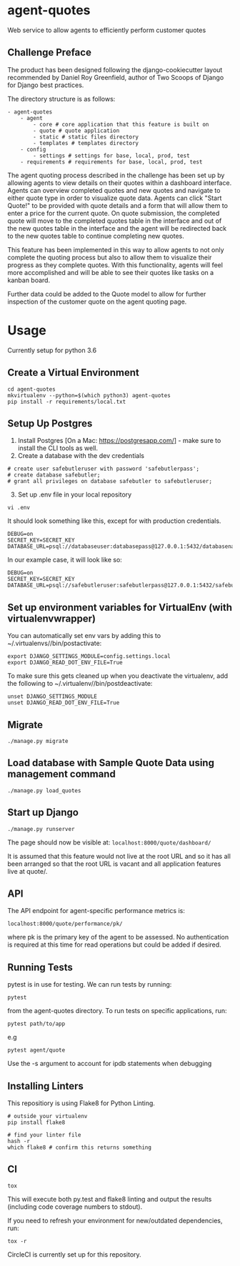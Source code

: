 # agent-quotes
Web service to allow agents to efficiently perform customer quotes

## Challenge Preface
The product has been designed following the django-cookiecutter layout recommended by Daniel Roy Greenfield, author of Two Scoops of Django for Django best practices.

The directory structure is as follows:
```
- agent-quotes
    - agent
        - core # core application that this feature is built on
        - quote # quote application
        - static # static files directory
        - templates # templates directory
    - config
        - settings # settings for base, local, prod, test
    - requirements # requirements for base, local, prod, test
```

The agent quoting process described in the challenge has been set up by allowing agents to view details on their quotes within a dashboard interface. Agents can overview completed quotes and new quotes and navigate to either quote type in order to visualize quote data. Agents can click "Start Quote!" to be provided with quote details and a form that will allow them to enter a price for the current quote. On quote submission, the completed quote will move to the completed quotes table in the interface and out of the new quotes table in the interface and the agent will be redirected back to the new quotes table to continue completing new quotes.

This feature has been implemented in this way to allow agents to not only complete the quoting process but also to allow them to visualize their progress as they complete quotes. With this functionality, agents will feel more accomplished and will be able to see their quotes like tasks on a kanban board.

Further data could be added to the Quote model to allow for further inspection of the customer quote on the agent quoting page.

# Usage
Currently setup for python 3.6

## Create a Virtual Environment
```
cd agent-quotes
mkvirtualenv --python=$(which python3) agent-quotes
pip install -r requirements/local.txt
```

## Setup Up Postgres
1. Install Postgres [On a Mac: https://postgresapp.com/] - make sure to install the CLI tools as well.
2. Create a database with the dev credentials
```
# create user safebutleruser with password 'safebutlerpass';
# create database safebutler;
# grant all privileges on database safebutler to safebutleruser;
```

3. Set up .env file in your local repository
```
vi .env
```
It should look something like this, except for with production credentials.
```
DEBUG=on
SECRET_KEY=SECRET_KEY
DATABASE_URL=psql://databaseuser:databasepass@127.0.0.1:5432/databasename
```
In our example case, it will look like so:
```
DEBUG=on
SECRET_KEY=SECRET_KEY
DATABASE_URL=psql://safebutleruser:safebutlerpass@127.0.0.1:5432/safebutler
```

## Set up environment variables for VirtualEnv (with virtualenvwrapper)
You can automatically set env vars by adding this to ~/.virtualenvs/<your-virt-env-name>/bin/postactivate:
```
export DJANGO_SETTINGS_MODULE=config.settings.local
export DJANGO_READ_DOT_ENV_FILE=True
```

To make sure this gets cleaned up when you deactivate the virtualenv, add the following to ~/.virtualenv/<your-virt-env-name>/bin/postdeactivate:
```
unset DJANGO_SETTINGS_MODULE
unset DJANGO_READ_DOT_ENV_FILE=True
```

## Migrate
```
./manage.py migrate
```

## Load database with Sample Quote Data using management command
```
./manage.py load_quotes
```

## Start up Django
```
./manage.py runserver
```

The page should now be visible at:
`localhost:8000/quote/dashboard/`

It is assumed that this feature would not live at the root URL and so it has all been arranged so that the root URL is vacant and all application features live at quote/.

## API
The API endpoint for agent-specific performance metrics is:
```
localhost:8000/quote/performance/pk/
```
where pk is the primary key of the agent to be assessed.
No authentication is required at this time for read operations but could be added if desired.

## Running Tests
pytest is in use for testing. We can run tests by running:
```
pytest
```
from the agent-quotes directory.
To run tests on specific applications, run:
```
pytest path/to/app
```
e.g
```
pytest agent/quote
```
Use the -s argument to account for ipdb statements when debugging


## Installing Linters
This repositiory is using Flake8 for Python Linting.
```
# outside your virtualenv
pip install flake8

# find your linter file
hash -r
which flake8 # confirm this returns something
```

## CI
```
tox
```

This will execute both py.test and flake8 linting and output the results (including code coverage numbers to stdout).

If you need to refresh your environment for new/outdated dependencies, run:
```
tox -r
```

CircleCI is currently set up for this repository.
